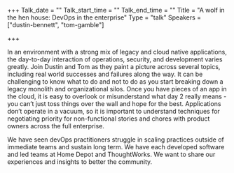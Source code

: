 +++
Talk_date = ""
Talk_start_time = ""
Talk_end_time = ""
Title = "A wolf in the hen house: DevOps in the enterprise"
Type = "talk"
Speakers = ["dustin-bennett", "tom-gamble"]

+++

In an environment with a strong mix of legacy and cloud native applications, the day-to-day interaction of operations, security, and development varies greatly. Join Dustin and Tom as they paint a picture across several topics, including real world successes and failures along the way. It can be challenging to know what to do and not to do as you start breaking down a legacy monolith and organizational silos. Once you have pieces of an app in the cloud, it is easy to overlook or misunderstand what day 2 really means - you can’t just toss things over the wall and hope for the best. Applications don’t operate in a vacuum, so it is important to understand techniques for negotiating priority for non-functional stories and chores with product owners across the full enterprise.

We have seen devOps practitioners struggle in scaling practices outside of immediate teams and sustain long term. We have each developed software and led teams at Home Depot and ThoughtWorks. We want to share our experiences and insights to better the community.
